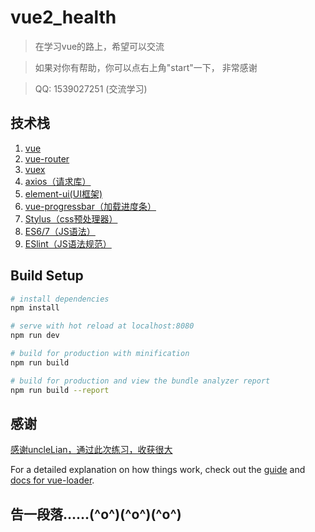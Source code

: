 # vue2_health

> 在学习vue的路上，希望可以交流

> 如果对你有帮助，你可以点右上角"start"一下， 非常感谢

> QQ: 1539027251 (交流学习)

## 技术栈
1. [vue](https://cn.vuejs.org/v2/guide/)
2. [vue-router](https://router.vuejs.org/zh-cn/essentials/getting-started.html)
3. [vuex](https://vuex.vuejs.org/zh-cn/getting-started.html)
4. [axios（请求库）](https://github.com/axios/axios)
5. [element-ui(UI框架)](https://github.com/surmon-china/vue-awesome-swiper)
6. [vue-progressbar（加载进度条）](https://github.com/hilongjw/vue-progressbar)
7. [Stylus（css预处理器）](https://github.com/stylus/stylus)
8. [ES6/7（JS语法）](https://github.com/lukehoban/es6features)
9. [ESlint（JS语法规范）](https://github.com/standard/standard/blob/master/docs/RULES-zhcn.md)

## Build Setup

``` bash
# install dependencies
npm install

# serve with hot reload at localhost:8080
npm run dev

# build for production with minification
npm run build

# build for production and view the bundle analyzer report
npm run build --report
```
## 感谢
[感谢uncleLian，通过此次练习，收获很大](https://github.com/uncleLian/vue2-health)

For a detailed explanation on how things work, check out the [guide](http://vuejs-templates.github.io/webpack/) and [docs for vue-loader](http://vuejs.github.io/vue-loader).

## 告一段落......(^o^)(^o^)(^o^)